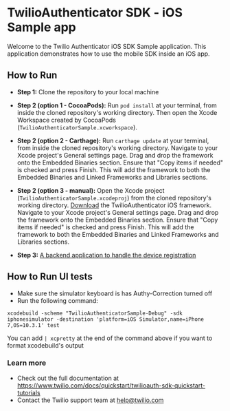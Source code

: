 # TwilioAuthenticator SDK - iOS Sample app

Welcome to the Twilio Authenticator iOS SDK Sample application. This application demonstrates how to use the mobile SDK inside an iOS app.

## How to Run

* **Step 1:** Clone the repository to your local machine

* **Step 2 (option 1 - CocoaPods):** Run `pod install` at your terminal, from inside the cloned repository's working directory. Then open the Xcode Workspace created by CocoaPods (`TwilioAuthenticatorSample.xcworkspace`).

* **Step 2 (option 2 - Carthage):** Run `carthage update` at your terminal, from inside the cloned repository's working directory. Navigate to your Xcode project's General settings page. Drag and drop the framework onto the Embedded Binaries section. Ensure that "Copy items if needed" is checked and press Finish. This will add the framework to both the Embedded Binaries and Linked Frameworks and Libraries sections.

* **Step 2 (option 3 - manual):** Open the Xcode project (`TwilioAuthenticatorSample.xcodeproj`) from the cloned repository's working directory. [Download](https://media.twiliocdn.com/sdk/ios/authenticator/releases/2.0.0/twilio-authenticator-ios-2.0.0.tar.bz2) the TwilioAuthenticator iOS framework. Navigate to your Xcode project's General settings page. Drag and drop the framework onto the Embedded Binaries section. Ensure that "Copy items if needed" is checked and press Finish. This will add the framework to both the Embedded Binaries and Linked Frameworks and Libraries sections.

* **Step 3:** [A backend application to handle the device registration](https://www.twilio.com/docs/quickstart/twilioauth-sdk-quickstart-tutorials/running-sample-app)

## How to Run UI tests
- Make sure the simulator keyboard is has Authy-Correction turned off
- Run the following command:
```
xcodebuild -scheme "TwilioAuthenticatorSample-Debug" -sdk iphonesimulator -destination 'platform=iOS Simulator,name=iPhone 7,OS=10.3.1' test
```
You can add `| xcpretty` at the end of the command above if you want to format xcodebuild's output

### Learn more
- Check out the full documentation at https://www.twilio.com/docs/quickstart/twilioauth-sdk-quickstart-tutorials
- Contact the Twilio support team at help@twilio.com
